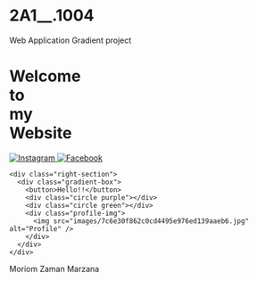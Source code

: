 # 2A1__.1004
Web Application Gradient project
<!DOCTYPE html>
<html lang="en">
<head>
  <meta charset="UTF-8" />
  <meta name="viewport" content="width=device-width, initial-scale=1.0" />
  <title>Welcome Page</title>
  <link rel="stylesheet" href="style.css" />

  <link href="https://fonts.googleapis.com/css2?family=Comic+Neue&display=swap" rel="stylesheet">
</head>
<body>

  <div class="container">
    <div class="text-section">
      <h1>Welcome<br>to<br>my<br>Website</h1>
      <div class="social-icons">
        <a href="https://instagram.com/" target="_blank">
          <img src="https://img.icons8.com/ios-glyphs/30/000000/instagram-new.png" alt="Instagram" />
        </a>
        <a href="https://facebook.com/" target="_blank">
          <img src="https://img.icons8.com/ios-filled/30/000000/facebook--v1.png" alt="Facebook" />
        </a>
      </div>
    </div>

    <div class="right-section">
      <div class="gradient-box">
        <button>Hello!!</button>
        <div class="circle purple"></div>
        <div class="circle green"></div>
        <div class="profile-img">
          <img src="images/7c6e30f862c0cd4495e976ed139aaeb6.jpg" alt="Profile" />
        </div>
      </div>
    </div>
  </div>

  <div class="bottom-bar">Moriom Zaman Marzana</div>

</body>
</html>
